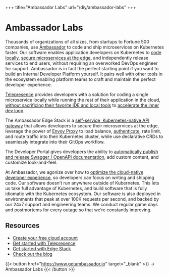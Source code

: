 +++
title="Ambassador Labs"
url="/diy/ambassador-labs"
+++

# Ambassador Labs

Thousands of organizations of all sizes, from startups to Fortune 500 companies, use [Ambassador](https://www.getambassador.io) to code and ship microservices on Kubernetes faster. Our software enables application developers on Kubernetes to [code locally](https://www.getambassador.io/use-case/local-kubernetes-development/), [secure microservices at the edge](https://www.getambassador.io/products/edge-stack/), and independently release services to end users, without requiring an overworked DevOps engineer for support. Ambassador is in fact the perfect starting point if you want to build an Internal Developer Platform yourself. It pairs well with other tools in the ecosystem enabling platform teams to craft and maintain the perfect developer experience. 

[Telepresence](https://www.getambassador.io/products/telepresence/) provides developers with a solution for coding a single microservice locally while running the rest of their application in the cloud, [without sacrificing their favorite IDE and local tools](https://www.getambassador.io/resources/kubernetes-local-dev-toolkit/) to [accelerate the inner dev loop](https://www.getambassador.io/use-case/local-kubernetes-development/).

The Ambassador Edge Stack is a [self-service, Kubernetes-native API gateway](https://www.getambassador.io/products/edge-stack/) that allows developers to secure their microservices at the edge, leverage the power of [Envoy Proxy](https://www.getambassador.io/learn/envoy-proxy/) to load balance, [authenticate](https://www.getambassador.io/use-case/authentication/), rate limit, and route traffic into their Kubernetes cluster, while use declarative CRDs to seamlessly integrate into their GitOps workflow.

The Developer Portal gives developers the ability to [automatically publish and release Swagger / OpenAPI documentation](https://www.getambassador.io/products/developer-portal/), add custom content, and customize look-and-feel.

At Ambassador, we agonize over how to [optimize the cloud-native developer experience](https://blog.getambassador.io/optimizing-cloud-native-development-workflows-combining-skaffold-telepresence-and-argocd-8774d12bf22f), so developers can focus on writing and shipping code. Our software doesn’t run anywhere outside of Kubernetes. This lets us take full advantage of Kubernetes, and build software that is fully idiomatic with the Kubernetes ecosystem. Our software is also deployed in environments that peak at over 100K requests per second, and backed by our 24x7 support and engineering teams. We conduct regular game days and postmortems for every outage so that we’re constantly improving.

## Resources 

* [Create your free cloud account](https://app.getambassador.io/cloud) 
* [Get started with Telepresence](https://www.getambassador.io/docs/latest/telepresence/quick-start/)
* [Get started with Edge Stack](https://www.getambassador.io/docs/latest/tutorials/getting-started/)
* [Check out the blog](https://blog.getambassador.io)


{{< button href="https://www.getambassador.io" target="_blank" >}}
-> Ambassador Labs
{{< /button >}}  
